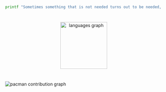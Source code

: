 <br clear="both">

```bash
printf "Sometimes something that is not needed turns out to be needed, so be someone that others need."
```

###

<br clear="both">

<div align="center">
  <img src="https://github-readme-stats.vercel.app/api/top-langs?username=bimbap&locale=en&hide_title=false&layout=compact&card_width=320&langs_count=5&theme=gruvbox&hide_border=false&order=2" height="150" alt="languages graph"  />
</div>

###

<br clear="both">

<picture>
  <source media="(prefers-color-scheme: dark)" srcset="https://raw.githubusercontent.com/bimbap/bimbap/output/pacman-contribution-graph-dark.svg">
  <source media="(prefers-color-scheme: light)" srcset="https://raw.githubusercontent.com/bimbap/bimbap/output/pacman-contribution-graph.svg">
  <img alt="pacman contribution graph" src="https://raw.githubusercontent.com/bimbap/bimbap/output/pacman-contribution-graph.svg">
</picture>

###

<!--
**bimbap/bimbap** is a ✨ _special_ ✨ repository because its `README.md` (this file) appears on your GitHub profile.
-->
